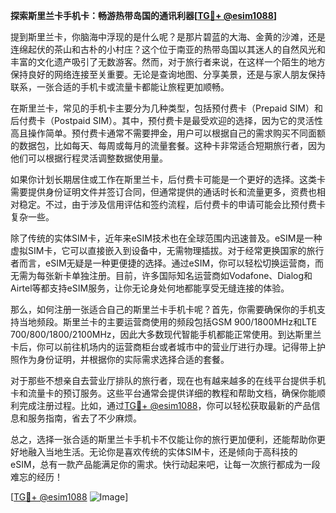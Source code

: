 **探索斯里兰卡手机卡：畅游热带岛国的通讯利器[[TG💪+ @esim1088](https://t.me/s/esim1088)]**

提到斯里兰卡，你脑海中浮现的是什么呢？是那片碧蓝的大海、金黄的沙滩，还是连绵起伏的茶山和古朴的小村庄？这个位于南亚的热带岛国以其迷人的自然风光和丰富的文化遗产吸引了无数游客。然而，对于旅行者来说，在这样一个陌生的地方保持良好的网络连接至关重要。无论是查询地图、分享美景，还是与家人朋友保持联系，一张合适的手机卡或流量卡都能让旅程更加顺畅。

在斯里兰卡，常见的手机卡主要分为几种类型，包括预付费卡（Prepaid SIM）和后付费卡（Postpaid SIM）。其中，预付费卡是最受欢迎的选择，因为它的灵活性高且操作简单。预付费卡通常不需要押金，用户可以根据自己的需求购买不同面额的数据包，比如每天、每周或每月的流量套餐。这种卡非常适合短期旅行者，因为他们可以根据行程灵活调整数据使用量。

如果你计划长期居住或工作在斯里兰卡，后付费卡可能是一个更好的选择。这类卡需要提供身份证明文件并签订合同，但通常提供的通话时长和流量更多，资费也相对稳定。不过，由于涉及信用评估和签约流程，后付费卡的申请可能会比预付费卡复杂一些。

除了传统的实体SIM卡，近年来eSIM技术也在全球范围内迅速普及。eSIM是一种虚拟SIM卡，它可以直接嵌入到设备中，无需物理插拔。对于经常更换国家的旅行者而言，eSIM无疑是一种更便捷的选择。通过eSIM，你可以轻松切换运营商，而无需为每张新卡单独注册。目前，许多国际知名运营商如Vodafone、Dialog和Airtel等都支持eSIM服务，让你无论身处何地都能享受无缝连接的体验。

那么，如何注册一张适合自己的斯里兰卡手机卡呢？首先，你需要确保你的手机支持当地频段。斯里兰卡的主要运营商使用的频段包括GSM 900/1800MHz和LTE 700/800/1800/2100MHz，因此大多数现代智能手机都能正常使用。到达斯里兰卡后，你可以前往机场内的运营商柜台或者城市中的营业厅进行办理。记得带上护照作为身份证明，并根据你的实际需求选择合适的套餐。

对于那些不想亲自去营业厅排队的旅行者，现在也有越来越多的在线平台提供手机卡和流量卡的预订服务。这些平台通常会提供详细的教程和帮助文档，确保你能顺利完成注册过程。比如，通过[TG💪+ @esim1088](https://t.me/s/esim1088)，你可以轻松获取最新的产品信息和服务指南，省去了不少麻烦。

总之，选择一张合适的斯里兰卡手机卡不仅能让你的旅行更加便利，还能帮助你更好地融入当地生活。无论你是喜欢传统的实体SIM卡，还是倾向于高科技的eSIM，总有一款产品能满足你的需求。快行动起来吧，让每一次旅行都成为一段难忘的经历！

[[TG💪+ @esim1088](https://t.me/s/esim1088) ![Image](https://i.postimg.cc/4NQfJmqS/Snipaste-2025-05-13-00-14-12.png)]